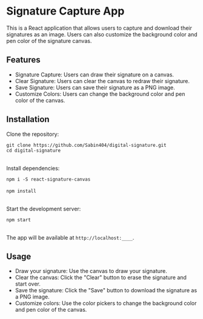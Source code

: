 <h1>Signature Capture App</h1>

  <p>This is a React application that allows users to capture and download their signatures as an image. Users can also customize the background color and pen color of the signature canvas.</p>

  <h2>Features</h2>
  <ul>
    <li>Signature Capture: Users can draw their signature on a canvas.</li>
    <li>Clear Signature: Users can clear the canvas to redraw their signature.</li>
    <li>Save Signature: Users can save their signature as a PNG image.</li>
    <li>Customize Colors: Users can change the background color and pen color of the canvas.</li>
  </ul>

  <h2>Installation</h2>
  <p>Clone the repository:</p>
  <code>git clone https://github.com/Sabin404/digital-signature.git</code>
  <br>
  <code>cd digital-signature</code>
  <br><br>
  <p>Install dependencies:</p>
  <code>npm i -S react-signature-canvas</code>
  <br><br>
  <code>npm install</code>
  <br><br>
  <p>Start the development server:</p>
  <code>npm start</code>
  <br><br>
  <p>The app will be available at <code>http://localhost:____</code>.</p>

  <h2>Usage</h2>
  <ul>
    <li>Draw your signature: Use the canvas to draw your signature.</li>
    <li>Clear the canvas: Click the "Clear" button to erase the signature and start over.</li>
    <li>Save the signature: Click the "Save" button to download the signature as a PNG image.</li>
    <li>Customize colors: Use the color pickers to change the background color and pen color of the canvas.</li>
  </ul>
